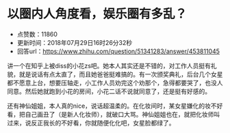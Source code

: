 # 以圈内人角度看，娱乐圈有多乱？
- 点赞数：11860
- 更新时间：2018年07月29日16时26分32秒
- 回答url：https://www.zhihu.com/question/51341283/answer/453811045
<body>
 <p data-pid="IALP5WCI">讲一个在知乎上被diss的小花zs吧。她本人其实还是不错的，对工作人员挺有礼貌，就是说话有点太直了，而且她爸爸挺难搞的。有一次颁奖典礼，后台几个女星都不愿意上台，想要压轴走，小工作人员劝完这个劝那个，急得都要哭了，也没人同意。然后她就跑到小花的房间，小花二话不说就同意了，还是挺有好感的。</p>
 <p data-pid="MoBcyDcF">还有神仙姐姐，本人真的nice，说话超温柔的。在化妆间时，某女星嫌化的妆不好看，把自己画丑了（是新人化妆师），就破口大骂。神仙姐姐也在，就把化妆师叫过来，说反正我长的不好看，你就随便化化吧，女星脸都绿了。</p>
</body>